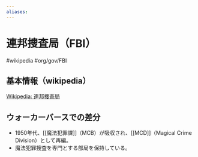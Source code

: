 ```yaml
---
aliases:
---
```

# 連邦捜査局（FBI）
#wikipedia #org/gov/FBI 

## 基本情報（wikipedia）
[Wikipedia: 連邦捜査局](https://ja.wikipedia.org/wiki/連邦捜査局)

## ウォーカーバースでの差分
- 1950年代、[[魔法犯罪課]]（MCB）が吸収され、[[MCD]]（Magical Crime Division）として再編。
- 魔法犯罪捜査を専門とする部局を保持している。
